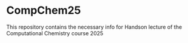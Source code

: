 # CompChem25
This repository contains the necessary info for Handson lecture of the 
Computational Chemistry course 2025
